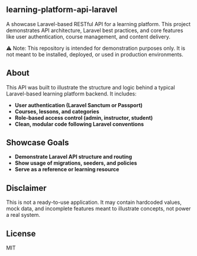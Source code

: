 
## learning-platform-api-laravel

A showcase Laravel-based RESTful API for a learning platform. This project demonstrates API architecture, Laravel best practices, and core features like user authentication, course management, and content delivery.

⚠️ Note: This repository is intended for demonstration purposes only. It is not meant to be installed, deployed, or used in production environments.

## About

This API was built to illustrate the structure and logic behind a typical Laravel-based learning platform backend. It includes:

- **User authentication (Laravel Sanctum or Passport)**
- **Courses, lessons, and categories**
- **Role-based access control (admin, instructor, student)**
- **Clean, modular code following Laravel conventions**

## Showcase Goals

- **Demonstrate Laravel API structure and routing**
- **Show usage of migrations, seeders, and policies**
- **Serve as a reference or learning resource**

## Disclaimer

This is not a ready-to-use application. It may contain hardcoded values, mock data, and incomplete features meant to illustrate concepts, not power a real system.

## License

MIT
